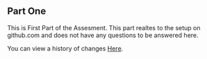 ## Part One

This is First Part of the Assesment. This part realtes to the setup on github.com and does not have any questions to be answered here.

You can view a history of changes [Here](/Part1/Changes.md).
